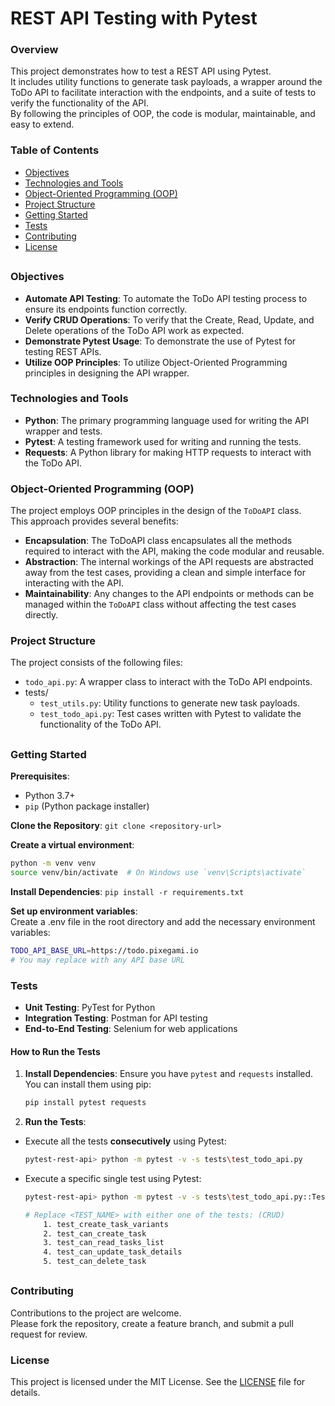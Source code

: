 # REST API Testing with Pytest

### Overview
This project demonstrates how to test a REST API using Pytest.</br>
It includes utility functions to generate task payloads, a wrapper around the ToDo API to facilitate interaction with the endpoints, and a suite of tests to verify the functionality of the API.</br>
By following the principles of OOP, the code is modular, maintainable, and easy to extend.

### Table of Contents
- [Objectives](#Objectives)
- [Technologies and Tools](#technologies-and-tools)
- [Object-Oriented Programming (OOP)](#object-oriented-programming-oop)
- [Project Structure](#project-structure)
- [Getting Started](#getting-started)
- [Tests](#tests)
- [Contributing](#contributing)
- [License](#license)

##

### Objectives
* **Automate API Testing**: To automate the ToDo API testing process to ensure its endpoints function correctly.
* **Verify CRUD Operations**: To verify that the Create, Read, Update, and Delete operations of the ToDo API work as expected.
* **Demonstrate Pytest Usage**: To demonstrate the use of Pytest for testing REST APIs.
* **Utilize OOP Principles**: To utilize Object-Oriented Programming principles in designing the API wrapper.


### Technologies and Tools
* **Python**: The primary programming language used for writing the API wrapper and tests.
* **Pytest**: A testing framework used for writing and running the tests.
* **Requests**: A Python library for making HTTP requests to interact with the ToDo API.


### Object-Oriented Programming (OOP)
The project employs OOP principles in the design of the `ToDoAPI` class.</br>
This approach provides several benefits:

* **Encapsulation**: The ToDoAPI class encapsulates all the methods required to interact with the API, making the code modular and reusable.
* **Abstraction**: The internal workings of the API requests are abstracted away from the test cases, providing a clean and simple interface for interacting with the API.
* **Maintainability**: Any changes to the API endpoints or methods can be managed within the `ToDoAPI` class without affecting the test cases directly.


### Project Structure
The project consists of the following files:

* `todo_api.py`: A wrapper class to interact with the ToDo API endpoints.</br>
* tests/
    * `test_utils.py`: Utility functions to generate new task payloads.</br>
    * `test_todo_api.py`: Test cases written with Pytest to validate the functionality of the ToDo API.</br>

##

### Getting Started
**Prerequisites**:
* Python 3.7+
* `pip` (Python package installer)

**Clone the Repository**: `git clone <repository-url>`

**Create a virtual environment**:
```sh
python -m venv venv
source venv/bin/activate  # On Windows use `venv\Scripts\activate`
```

**Install Dependencies**: `pip install -r requirements.txt`</br>

**Set up environment variables**:</br>
Create a .env file in the root directory and add the necessary environment variables:
```sh
TODO_API_BASE_URL=https://todo.pixegami.io
# You may replace with any API base URL
```

### Tests
* **Unit Testing**: PyTest for Python
* **Integration Testing**: Postman for API testing
* **End-to-End Testing**: Selenium for web applications

#### How to Run the Tests
1. **Install Dependencies**:
Ensure you have `pytest` and `requests` installed.</br>
You can install them using pip:

    ```sh
    pip install pytest requests
    ```

2. **Run the Tests**:
* Execute all the tests **consecutively** using Pytest:
    ```sh
    pytest-rest-api> python -m pytest -v -s tests\test_todo_api.py
    ```
    
* Execute a specific single test using Pytest:
    ```sh
    pytest-rest-api> python -m pytest -v -s tests\test_todo_api.py::TestToDoAPI::<TEST_NAME>
    
    # Replace <TEST_NAME> with either one of the tests: (CRUD)
        1. test_create_task_variants
        2. test_can_create_task
        3. test_can_read_tasks_list
        4. test_can_update_task_details
        5. test_can_delete_task
    ```

##

### Contributing
Contributions to the project are welcome.</br>
Please fork the repository, create a feature branch, and submit a pull request for review.

### License
This project is licensed under the MIT License. See the [LICENSE](LICENSE) file for details.